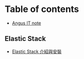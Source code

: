 # Table of contents

* [Angus IT note](README.md)

## Elastic Stack

* [Elastic Stack 介紹與安裝](elastic-stack/1.elasticstack-install.md)

